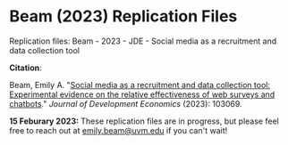 # Beam (2023) Replication Files
Replication files: Beam - 2023 - JDE - Social media as a recruitment and data collection tool

**Citation**:

Beam, Emily A. "[Social media as a  recruitment and data collection tool: Experimental evidence on the  relative effectiveness of web surveys and chatbots](https://doi.org/10.1016/j.jdeveco.2023.103069)." *Journal of Development Economics* (2023): 103069.

**15 Feburary 2023:** These replication files are in progress, but please feel free to reach out at emily.beam@uvm.edu if you can't wait! 
